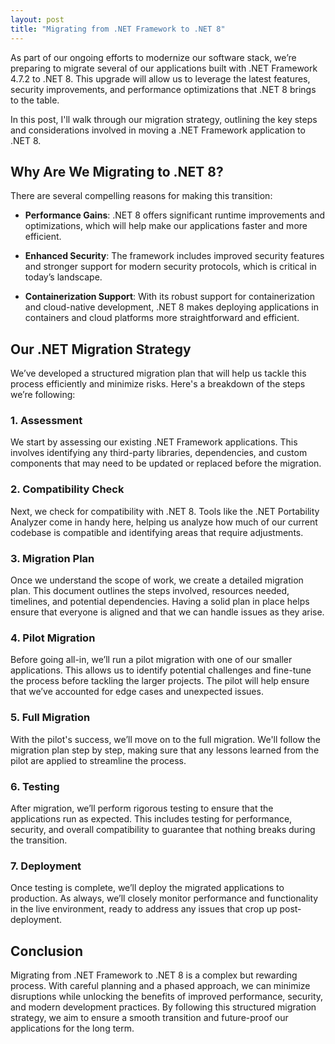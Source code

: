 ```yaml
---
layout: post
title: "Migrating from .NET Framework to .NET 8"
---
```


As part of our ongoing efforts to modernize our software stack, we’re preparing to migrate several of our applications built with .NET Framework 4.7.2 to .NET 8. This upgrade will allow us to leverage the latest features, security improvements, and performance optimizations that .NET 8 brings to the table.

In this post, I'll walk through our migration strategy, outlining the key steps and considerations involved in moving a .NET Framework application to .NET 8.

## Why Are We Migrating to .NET 8?

There are several compelling reasons for making this transition:

- **Performance Gains**: .NET 8 offers significant runtime improvements and optimizations, which will help make our applications faster and more efficient.
  
- **Enhanced Security**: The framework includes improved security features and stronger support for modern security protocols, which is critical in today’s landscape.
  
- **Containerization Support**: With its robust support for containerization and cloud-native development, .NET 8 makes deploying applications in containers and cloud platforms more straightforward and efficient.

## Our .NET Migration Strategy

We’ve developed a structured migration plan that will help us tackle this process efficiently and minimize risks. Here's a breakdown of the steps we’re following:

### 1. **Assessment**
We start by assessing our existing .NET Framework applications. This involves identifying any third-party libraries, dependencies, and custom components that may need to be updated or replaced before the migration.

### 2. **Compatibility Check**
Next, we check for compatibility with .NET 8. Tools like the .NET Portability Analyzer come in handy here, helping us analyze how much of our current codebase is compatible and identifying areas that require adjustments.

### 3. **Migration Plan**
Once we understand the scope of work, we create a detailed migration plan. This document outlines the steps involved, resources needed, timelines, and potential dependencies. Having a solid plan in place helps ensure that everyone is aligned and that we can handle issues as they arise.

### 4. **Pilot Migration**
Before going all-in, we’ll run a pilot migration with one of our smaller applications. This allows us to identify potential challenges and fine-tune the process before tackling the larger projects. The pilot will help ensure that we’ve accounted for edge cases and unexpected issues.

### 5. **Full Migration**
With the pilot's success, we’ll move on to the full migration. We'll follow the migration plan step by step, making sure that any lessons learned from the pilot are applied to streamline the process.

### 6. **Testing**
After migration, we’ll perform rigorous testing to ensure that the applications run as expected. This includes testing for performance, security, and overall compatibility to guarantee that nothing breaks during the transition.

### 7. **Deployment**
Once testing is complete, we’ll deploy the migrated applications to production. As always, we’ll closely monitor performance and functionality in the live environment, ready to address any issues that crop up post-deployment.

## Conclusion

Migrating from .NET Framework to .NET 8 is a complex but rewarding process. With careful planning and a phased approach, we can minimize disruptions while unlocking the benefits of improved performance, security, and modern development practices. By following this structured migration strategy, we aim to ensure a smooth transition and future-proof our applications for the long term.
